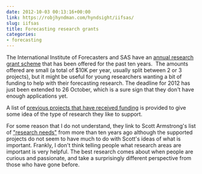 ```yaml
---
date: 2012-10-03 00:13:16+00:00
link: https://robjhyndman.com/hyndsight/iifsas/
slug: iifsas
title: Forecasting research grants
categories:
- forecasting
---
```


The International Institute of Forecasters and SAS have an [annual research grant scheme](http://forecasters.org/activities/funding-awards/grants-and-research-awards/) that has been offered for the past ten years.  The amounts offered are small (a total of $10K per year, usually split between 2 or 3 projects), but it might be useful for young researchers wanting a bit of funding to help with their forecasting research. The deadline for 2012 has just been extended to 26 October, which is a sure sign that they don't have enough applications yet.

A list of [previous projects that have received funding](http://forecasters.org/activities/funding-awards/grants-and-research-awards/) is provided to give some idea of the type of research they like to support.

For some reason that I do not understand, they link to Scott Armstrong's list of ["research needs"](http://forecasters.org/pdfs/PrimaryResearch.pdf) from more than ten years ago although the supported projects do not seem to have much to do with Scott's ideas of what is important. Frankly, I don't think telling people what research areas are important is very helpful. The best research comes about when people are curious and passionate, and take a surprisingly different perspective from those who have gone before.
